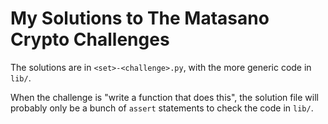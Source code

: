 # My Solutions to The Matasano Crypto Challenges

The solutions are in `<set>-<challenge>.py`, with the more generic code in
`lib/`.

When the challenge is "write a function that does this", the solution file will
probably only be a bunch of `assert` statements to check the code in `lib/`.
